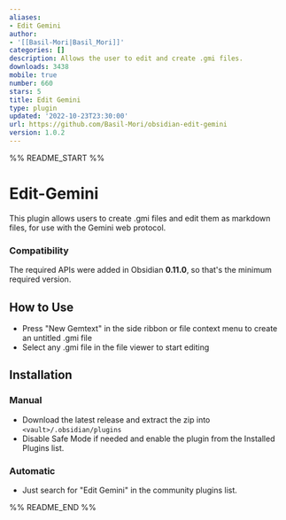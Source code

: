 ```yaml
---
aliases:
- Edit Gemini
author:
- '[[Basil-Mori|Basil_Mori]]'
categories: []
description: Allows the user to edit and create .gmi files.
downloads: 3438
mobile: true
number: 660
stars: 5
title: Edit Gemini
type: plugin
updated: '2022-10-23T23:30:00'
url: https://github.com/Basil-Mori/obsidian-edit-gemini
version: 1.0.2
---
```


%% README_START %%

# Edit-Gemini

This plugin allows users to create .gmi files and edit them as markdown files, for use with the Gemini web protocol.

### Compatibility
The required APIs were added in Obsidian **0.11.0**, so that's the minimum required version.

## How to Use
- Press "New Gemtext" in the side ribbon or file context menu to create an untitled .gmi file
- Select any .gmi file in the file viewer to start editing

## Installation
### Manual
- Download the latest release and extract the zip into `<vault>/.obsidian/plugins`
- Disable Safe Mode if needed and enable the plugin from the Installed Plugins list.
### Automatic
- Just search for "Edit Gemini" in the community plugins list.


%% README_END %%